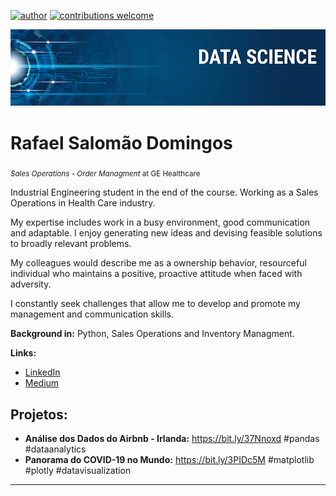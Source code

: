 [![author](https://img.shields.io/badge/author-rafaelsalomao-red.svg)](https://www.linkedin.com/in/rafaelsdomingos/) [![contributions welcome](https://img.shields.io/badge/contributions-welcome-brightgreen.svg?style=flat)](https://github.com/Rafael-Salomao/data_science/issues)

<p align="center">
  <img src="banner.png" >
</p>

# Rafael Salomão Domingos
<sub>*Sales Operations - Order Managment* at GE Healthcare</sub>

Industrial Engineering student in the end of the course. 
Working as a Sales Operations in Health Care industry. 

My expertise includes work in a busy environment, good communication and adaptable. 
I enjoy generating new ideas and devising feasible solutions to broadly relevant problems.

My colleagues would describe me as a ownership behavior, resourceful individual who maintains a positive, proactive attitude when faced with adversity.

I constantly seek challenges that allow me to develop and promote my management and communication skills.

**Background in:** Python, Sales Operations and Inventory Managment.

**Links:**
* [LinkedIn](https://www.linkedin.com/in/rafaelsdomingos/)
* [Medium](https://www.medium.com)


## Projetos:

* **Análise dos Dados do Airbnb - Irlanda:** https://bit.ly/37Nnoxd #pandas #dataanalytics
* **Panorama do COVID-19 no Mundo:** https://bit.ly/3PIDc5M #matplotlib #plotly #datavisualization
---



